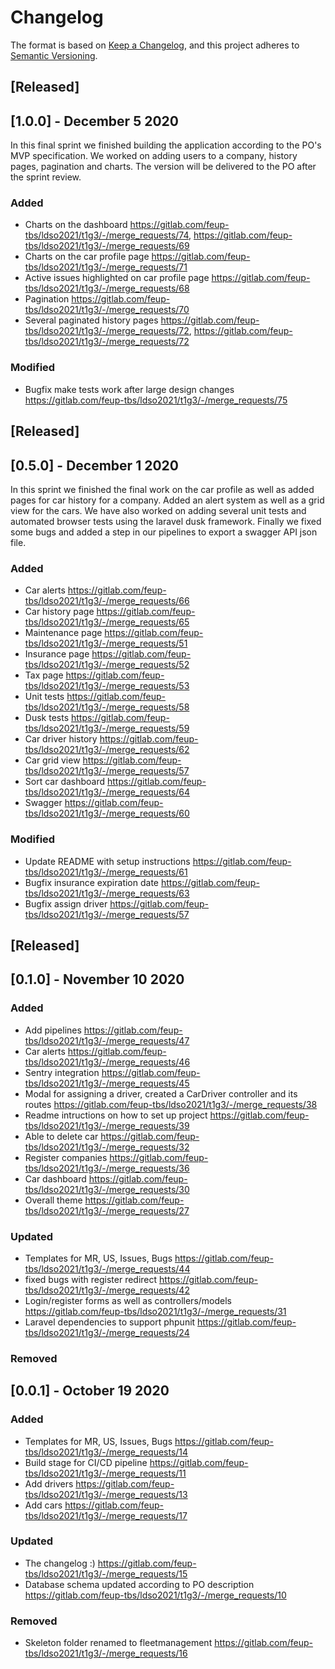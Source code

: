 # Changelog


The format is based on [Keep a Changelog](https://keepachangelog.com/en/1.0.0/),
and this project adheres to [Semantic Versioning](https://semver.org/spec/v2.0.0.html).

## [Released]

## [1.0.0] - December 5 2020
In this final sprint we finished building the application according to the PO's MVP specification. We worked on adding users to a company, history pages, pagination and charts. The version will be delivered to the PO after the sprint review. 

### Added
- Charts on the dashboard https://gitlab.com/feup-tbs/ldso2021/t1g3/-/merge_requests/74, https://gitlab.com/feup-tbs/ldso2021/t1g3/-/merge_requests/69 
- Charts on the car profile page https://gitlab.com/feup-tbs/ldso2021/t1g3/-/merge_requests/71 
- Active issues highlighted on car profile page https://gitlab.com/feup-tbs/ldso2021/t1g3/-/merge_requests/68 
- Pagination https://gitlab.com/feup-tbs/ldso2021/t1g3/-/merge_requests/70 
- Several paginated history pages https://gitlab.com/feup-tbs/ldso2021/t1g3/-/merge_requests/72, https://gitlab.com/feup-tbs/ldso2021/t1g3/-/merge_requests/72 

### Modified
- Bugfix make tests work after large design changes https://gitlab.com/feup-tbs/ldso2021/t1g3/-/merge_requests/75 

## [Released]

## [0.5.0] - December 1 2020
In this sprint we finished the final work on the car profile as well as added pages for car history for a company. Added an alert system as well as a grid view for the cars. We have also worked on adding several unit tests and automated browser tests using the laravel dusk framework. Finally we fixed some bugs and added a step in our pipelines to export a swagger API json file.

### Added
- Car alerts https://gitlab.com/feup-tbs/ldso2021/t1g3/-/merge_requests/66 
- Car history page https://gitlab.com/feup-tbs/ldso2021/t1g3/-/merge_requests/65 
- Maintenance page https://gitlab.com/feup-tbs/ldso2021/t1g3/-/merge_requests/51
- Insurance page https://gitlab.com/feup-tbs/ldso2021/t1g3/-/merge_requests/52
- Tax page https://gitlab.com/feup-tbs/ldso2021/t1g3/-/merge_requests/53 
- Unit tests https://gitlab.com/feup-tbs/ldso2021/t1g3/-/merge_requests/58 
- Dusk tests https://gitlab.com/feup-tbs/ldso2021/t1g3/-/merge_requests/59
- Car driver history https://gitlab.com/feup-tbs/ldso2021/t1g3/-/merge_requests/62 
- Car grid view https://gitlab.com/feup-tbs/ldso2021/t1g3/-/merge_requests/57 
- Sort car dashboard https://gitlab.com/feup-tbs/ldso2021/t1g3/-/merge_requests/64 
- Swagger https://gitlab.com/feup-tbs/ldso2021/t1g3/-/merge_requests/60 


### Modified
- Update README with setup instructions https://gitlab.com/feup-tbs/ldso2021/t1g3/-/merge_requests/61 
- Bugfix insurance expiration date https://gitlab.com/feup-tbs/ldso2021/t1g3/-/merge_requests/63 
- Bugfix assign driver https://gitlab.com/feup-tbs/ldso2021/t1g3/-/merge_requests/57 

## [Released]

## [0.1.0] - November 10 2020

### Added

 - Add pipelines https://gitlab.com/feup-tbs/ldso2021/t1g3/-/merge_requests/47
 - Car alerts https://gitlab.com/feup-tbs/ldso2021/t1g3/-/merge_requests/46
 - Sentry integration https://gitlab.com/feup-tbs/ldso2021/t1g3/-/merge_requests/45
 - Modal for assigning a driver, created a CarDriver controller and its routes https://gitlab.com/feup-tbs/ldso2021/t1g3/-/merge_requests/38
 - Readme intructions on how to set up project https://gitlab.com/feup-tbs/ldso2021/t1g3/-/merge_requests/39
 - Able to delete car https://gitlab.com/feup-tbs/ldso2021/t1g3/-/merge_requests/32
 - Register companies https://gitlab.com/feup-tbs/ldso2021/t1g3/-/merge_requests/36
 - Car dashboard https://gitlab.com/feup-tbs/ldso2021/t1g3/-/merge_requests/30
 - Overall theme https://gitlab.com/feup-tbs/ldso2021/t1g3/-/merge_requests/27
### Updated

- Templates for MR, US, Issues, Bugs https://gitlab.com/feup-tbs/ldso2021/t1g3/-/merge_requests/44
- fixed bugs with register redirect https://gitlab.com/feup-tbs/ldso2021/t1g3/-/merge_requests/42
- Login/register forms as well as controllers/models https://gitlab.com/feup-tbs/ldso2021/t1g3/-/merge_requests/31
- Laravel dependencies to support phpunit https://gitlab.com/feup-tbs/ldso2021/t1g3/-/merge_requests/24

### Removed

## [0.0.1] - October 19 2020

### Added

- Templates for MR, US, Issues, Bugs https://gitlab.com/feup-tbs/ldso2021/t1g3/-/merge_requests/14
- Build stage for CI/CD pipeline https://gitlab.com/feup-tbs/ldso2021/t1g3/-/merge_requests/11 
- Add drivers https://gitlab.com/feup-tbs/ldso2021/t1g3/-/merge_requests/13 
- Add cars https://gitlab.com/feup-tbs/ldso2021/t1g3/-/merge_requests/17 

### Updated
- The changelog :) https://gitlab.com/feup-tbs/ldso2021/t1g3/-/merge_requests/15 
- Database schema updated according to PO description https://gitlab.com/feup-tbs/ldso2021/t1g3/-/merge_requests/10 

### Removed
- Skeleton folder renamed to fleetmanagement https://gitlab.com/feup-tbs/ldso2021/t1g3/-/merge_requests/16 
